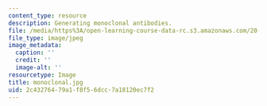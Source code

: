 ```yaml
---
content_type: resource
description: Generating monoclonal antibodies.
file: /media/https%3A/open-learning-course-data-rc.s3.amazonaws.com/20-109-laboratory-fundamentals-in-biological-engineering-fall-2007/2c43276479a1f8f56dcc7a18120ec7f2_monoclonal.jpg
file_type: image/jpeg
image_metadata:
  caption: ''
  credit: ''
  image-alt: ''
resourcetype: Image
title: monoclonal.jpg
uid: 2c432764-79a1-f8f5-6dcc-7a18120ec7f2
---
```

